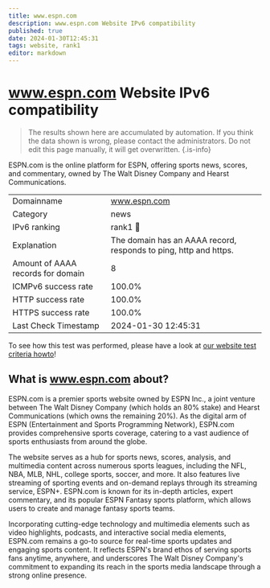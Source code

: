 ```yaml
---
title: www.espn.com
description: www.espn.com Website IPv6 compatibility
published: true
date: 2024-01-30T12:45:31
tags: website, rank1
editor: markdown
---
```


# www.espn.com Website IPv6 compatibility

> The results shown here are accumulated by automation. If you think the data shown is wrong, please contact the administrators. 
> Do not edit this page manually, it will get overwritten.
{.is-info}

ESPN.com is the online platform for ESPN, offering sports news, scores, and commentary, owned by The Walt Disney Company and Hearst Communications.


|   |   |
| - | - |
| Domainname | www.espn.com
| Category | news |
| IPv6 ranking | rank1 :1st_place_medal: |
| Explanation | The domain has an AAAA record, responds to ping, http and https. |
| Amount of AAAA records for domain | 8 |
| ICMPv6 success rate | 100.0%|
| HTTP success rate | 100.0% |
| HTTPS success rate | 100.0% |
| Last Check Timestamp | 2024-01-30 12:45:31 |

To see how this test was performed, please have a look at [our website test criteria howto](/howto/testcriteria/website)!


## What is www.espn.com about?
ESPN.com is a premier sports website owned by ESPN Inc., a joint venture between The Walt Disney Company (which holds an 80% stake) and Hearst Communications (which owns the remaining 20%). As the digital arm of ESPN (Entertainment and Sports Programming Network), ESPN.com provides comprehensive sports coverage, catering to a vast audience of sports enthusiasts from around the globe.

The website serves as a hub for sports news, scores, analysis, and multimedia content across numerous sports leagues, including the NFL, NBA, MLB, NHL, college sports, soccer, and more. It also features live streaming of sporting events and on-demand replays through its streaming service, ESPN+. ESPN.com is known for its in-depth articles, expert commentary, and its popular ESPN Fantasy sports platform, which allows users to create and manage fantasy sports teams.

Incorporating cutting-edge technology and multimedia elements such as video highlights, podcasts, and interactive social media elements, ESPN.com remains a go-to source for real-time sports updates and engaging sports content. It reflects ESPN's brand ethos of serving sports fans anytime, anywhere, and underscores The Walt Disney Company's commitment to expanding its reach in the sports media landscape through a strong online presence.
